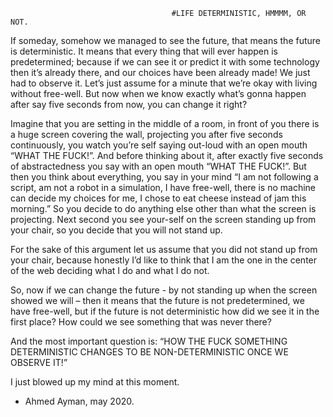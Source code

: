                                         #LIFE DETERMINISTIC, HMMMM, OR NOT.


If someday, somehow we managed to see the future, that means the future is deterministic. It means that every thing that will ever happen is predetermined; because if we can see it or predict it with some technology then it’s already there, and our choices have been already made! We just had to observe it.
Let’s just assume for a minute that we’re okay with living without free-well.
But now when we know exactly what’s gonna happen after say five seconds from now, you can change it right?

Imagine that you are setting in the middle of a room, in front of you there is a huge screen covering the wall, projecting you after five seconds continuously,  you watch you’re self saying out-loud with an open mouth “WHAT THE FUCK!”. And before thinking about it, after exactly five seconds of abstractedness you say with an open mouth “WHAT THE FUCK!”.
But then you think about everything, you say in your mind “I am not following a script, am not a robot in a simulation, I have free-well, there is no machine can decide  my choices for me, I chose to eat cheese instead of jam this morning.” So you decide to do anything else other than what the screen is projecting. Next second you see your-self on the screen standing up from your chair, so you decide that you will not stand up.

For the sake of this argument let us assume that you did not stand up from your chair, because honestly I’d like to think that I am the one in the center of the web deciding what I do and what I do not. 

So, now if we can change the future - by not standing up when the screen showed we will – then it means that the future is not predetermined, we have free-well, but if the future is not deterministic how did we see it in the first place? How could we see something that was never there?

And the most important question is: “HOW THE FUCK SOMETHING DETERMINISTIC CHANGES TO BE NON-DETERMINISTIC ONCE WE OBSERVE IT!” 

I just blowed up my mind at this moment.

- Ahmed Ayman, may 2020.
